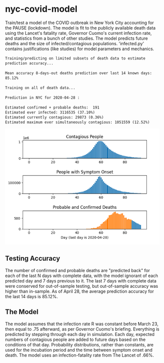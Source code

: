 # nyc-covid-model
  Train/test a model of the COVID outbreak in New York City accounting for the PAUSE (lockdown). The model is fit to the publicly available death data using the Lancet's fatality rate, Governor Cuomo's current infection rate, and statistics from a bunch of other studies. The model predicts future deaths and the size of infected/contagious populations. 'infected.py' contains justifications (like studies) for model parameters and mechanics.


    Training/predicting on limited subsets of death data to estimate prediction accuracy...

    Mean accuracy 8-days-out deaths prediction over last 14 known days: 85.12% 

    Training on all of death data...

    Prediction in NYC for 2020-04-28 :

    Estimated confirmed + probable deaths:  191
    Estimated ever infected: 3116535 (37.10%)
    Estimated currently contagious: 29873 (0.36%)
    Estimated maximum ever simultaneously contagious: 1051559 (12.52%)


![alt tag](https://github.com/chasembowers/nyc-covid-model/raw/master/nyc_covid.png)

## Testing Accuracy

The number of confirmed and probable deaths are "predicted back" for each of the last N days with complete data, with the model ignorant of each predicted day and 7 days previous to it. The last 7 days with complete data were conserved for out-of-sample testing, but out-of-sample accuracy was higher than in-sample. As of April 28, the average prediction accuracy for the last 14 days is 85.12%.

## The Model

The model assumes that the infection rate R was constant before March 23, then equal to .75 afterward, as per Governor Cuomo's briefing. Everything is predicted by stepping through each day in simulation. Each day, expected numbers of contagious people are added to future days based on the conditions of that day. Probability distributions, rather than constants, are used for the incubation period and the time between symptom onset and death. The model uses an infection-fatality rate from The Lancet of .66%.

